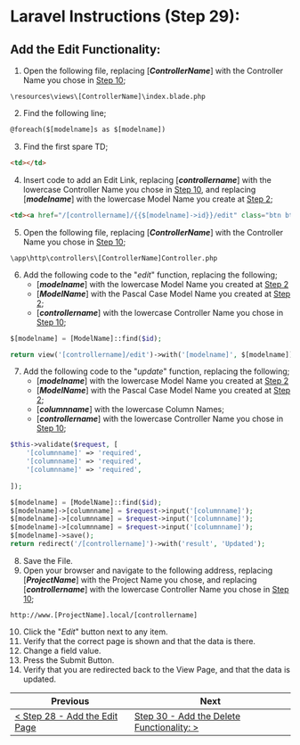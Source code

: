 # Laravel Instructions (Step 29):

## Add the Edit Functionality:

1. Open the following file, replacing [**_ControllerName_**] with the Controller Name you chose in [Step 10](laravel-10.md);

```
\resources\views\[ControllerName]\index.blade.php
```

2. Find the following line;

```HTML
@foreach($[modelname]s as $[modelname])
```

3. Find the first spare TD;

```HTML
<td></td>
```

4. Insert code to add an Edit Link, replacing [**_controllername_**] with the lowercase Controller Name you chose in [Step 10](laravel-10.md), and replacing [**_modelname_**] with the lowercase Model Name you create at [Step 2](laravel-2.md);

```HTML
<td><a href="/[controllername]/{{$[modelname]->id}}/edit" class="btn btn-primary">Edit</a></td>
```

5. Open the following file, replacing [**_ControllerName_**] with the Controller Name you chose in [Step 10](laravel-10.md);

```
\app\http\controllers\[ControllerName]Controller.php
```

6. Add the following code to the "_edit_" function, replacing the following; 
    - [**_modelname_**] with the lowercase Model Name you created at [Step 2](laravel-2.md)
    - [**_ModelName_**] with the Pascal Case Model Name you created at [Step 2](laravel-2.md);
    - [**_controllername_**] with the lowercase Controller Name you chose in [Step 10](laravel-10.md);

```PHP
$[modelname] = [ModelName]::find($id);

return view('[controllername]/edit')->with('[modelname]', $[modelname]);
```

7. Add the following code to the "_update_" function, replacing the following;
    - [**_modelname_**] with the lowercase Model Name you created at [Step 2](laravel-2.md)
    - [**_ModelName_**] with the Pascal Case Model Name you created at [Step 2](laravel-2.md);
    - [**_columnname_**] with the lowercase Column Names;
    - [**_controllername_**] with the lowercase Controller Name you chose in [Step 10](laravel-10.md);

```PHP
$this->validate($request, [
    '[columnname]' => 'required',
    '[columnname]' => 'required',
    '[columnname]' => 'required',
    
]);

$[modelname] = [ModelName]::find($id);
$[modelname]->[columnname] = $request->input('[columnname]');
$[modelname]->[columnname] = $request->input('[columnname]');
$[modelname]->[columnname] = $request->input('[columnname]');
$[modelname]->save();
return redirect('/[controllername]')->with('result', 'Updated');
```

8. Save the File.
9. Open your browser and navigate to the following address, replacing [**_ProjectName_**] with the Project Name you chose, and replacing [**_controllername_**] with the lowercase Controller Name you chose in [Step 10](laravel-10.md);

```
http://www.[ProjectName].local/[controllername]
```

10. Click the "_Edit_" button next to any item.
11. Verify that the correct page is shown and that the data is there.
12. Change a field value.
13. Press the Submit Button.
14. Verify that you are redirected back to the View Page, and that the data is updated.

| Previous | Next |
| -------- | ---- |
| [< Step 28 - Add the Edit Page](laravel-28.md) | [Step 30 - Add the Delete Functionality: >](laravel-30.md) |